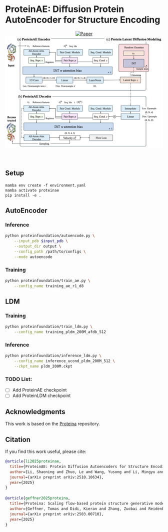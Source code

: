 # ProteinAE: Diffusion Protein AutoEncoder for Structure Encoding

<div align="center">
<a href="https://arxiv.org/pdf/2510.10634">
  <img src="https://img.shields.io/badge/arXiv-2510.10634-b31b1b.svg" alt="Paper">
</a>
</div>

<div align="center">
    <img width="600" alt="teaser" src="assets/overview.png"/>
</div>

<br>
<br>

## Setup
```
mamba env create -f environment.yaml
mamba activate proteinae
pip install -e .
```

## AutoEncoder

### Inference

```bash
python proteinfoundation/autoencode.py \
    --input_pdb $input_pdb \
    --output_dir output \
    --config_path /path/to/configs \
    --mode autoencode
```

### Training

```bash
python proteinfoundation/train_ae.py \
    --config_name training_ae_r1_d8
```


## LDM

### Training

```bash
python proteinfoundation/train_ldm.py \
    --config_name training_pldm_200M_afdb_512
```

### Inference

```bash
python proteinfoundation/inference_ldm.py \
    --config_name inference_ucond_pldm_200M_512 \
    --ckpt_name pldm_200M.ckpt
```

### TODO List:
- [ ] Add ProteinAE checkpoint
- [ ] Add ProteinLDM checkpoint

## Acknowledgments

This work is based on the [Proteina](https://github.com/NVIDIA-Digital-Bio/proteina) repository.

## Citation

If you find this work useful, please cite:

```bibtex
@article{li2025proteinae,
  title={ProteinAE: Protein Diffusion Autoencoders for Structure Encoding},
  author={Li, Shaoning and Zhuo, Le and Wang, Yusong and Li, Mingyu and He, Xinheng and Wu, Fandi and Li, Hongsheng and Heng, Pheng-Ann},
  journal={arXiv preprint arXiv:2510.10634},
  year={2025}
}

@article{geffner2025proteina,
  title={Proteina: Scaling flow-based protein structure generative models},
  author={Geffner, Tomas and Didi, Kieran and Zhang, Zuobai and Reidenbach, Danny and Cao, Zhonglin and Yim, Jason and Geiger, Mario and Dallago, Christian and Kucukbenli, Emine and Vahdat, Arash and others},
  journal={arXiv preprint arXiv:2503.00710},
  year={2025}
}
```